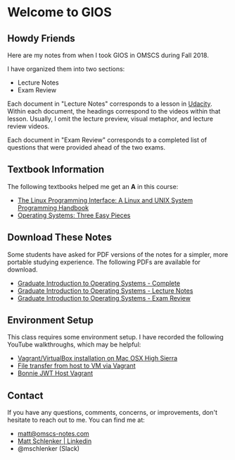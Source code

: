 # Welcome to GIOS

## Howdy Friends

Here are my notes from when I took GIOS in OMSCS during Fall 2018.

I have organized them into two sections:

- Lecture Notes
- Exam Review

Each document in "Lecture Notes" corresponds to a lesson in [Udacity](https://classroom.udacity.com/courses/ud923). Within each document, the headings correspond to the videos within that lesson. Usually, I omit the lecture preview, visual metaphor, and lecture review videos.

Each document in "Exam Review" corresponds to a completed list of questions that were provided ahead of the two exams.

## Textbook Information

The following textbooks helped me get an **A** in this course:

- [The Linux Programming Interface: A Linux and UNIX System Programming Handbook](https://amzn.to/36pvc3J)
- [Operating Systems: Three Easy Pieces](https://amzn.to/2zYwNRV)

## Download These Notes

Some students have asked for PDF versions of the notes for a simpler, more portable
studying experience. The following PDFs are available for download.

- [Graduate Introduction to Operating Systems - Complete](https://payhip.com/b/9I1Q 'The complete set of GIOS notes, including lecture notes and exam review materials.')
- [Graduate Introduction to Operating Systems - Lecture Notes](https://payhip.com/b/VJ40 'The complete set of GIOS lecture notes, covering content from all fifteen lectures.')
- [Graduate Introduction to Operating Systems - Exam Review](https://payhip.com/b/BCoS 'The complete set of GIOS exam review notes, containing study material for the midterm and final exams.')

## Environment Setup

This class requires some environment setup. I have recorded the following YouTube walkthroughs, which may be helpful:

- [Vagrant/VirtualBox installation on Mac OSX High Sierra](https://www.youtube.com/watch?v=m21YykIAPCA)
- [File transfer from host to VM via Vagrant](https://www.youtube.com/watch?v=qDodZdtoK40)
- [Bonnie JWT Host Vagrant](https://www.youtube.com/watch?v=CZ-fX2G5c0c)

## Contact

If you have any questions, comments, concerns, or improvements, don't hesitate to reach out to me. You can find me at:

- [matt@omscs-notes.com](mailto:matt@omscs-notes.com)
- [Matt Schlenker \| Linkedin](https://www.linkedin.com/in/matthew-schlenker/)
- @mschlenker \(Slack\)
